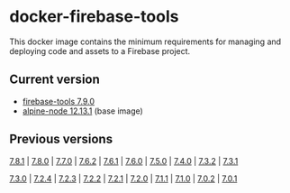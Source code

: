 # docker-firebase-tools

This docker image contains the minimum requirements for managing and deploying code and assets to a Firebase project.

## Current version

- [firebase-tools 7.9.0](https://github.com/firebase/firebase-tools/releases/tag/v7.9.0)
- [alpine-node 12.13.1](https://github.com/mhart/alpine-node/releases/tag/12.13.1) (base image)

## Previous versions

[7.8.1](https://github.com/quintoandar/docker-firebase-tools/releases/tag/v7.8.1)       |
[7.8.0](https://github.com/quintoandar/docker-firebase-tools/releases/tag/v7.8.0)       |
[7.7.0](https://github.com/quintoandar/docker-firebase-tools/releases/tag/v7.7.0)       |
[7.6.2](https://github.com/quintoandar/docker-firebase-tools/releases/tag/v7.6.2)       |
[7.6.1](https://github.com/quintoandar/docker-firebase-tools/releases/tag/7.6.1_8.15.0) |
[7.6.0](https://github.com/quintoandar/docker-firebase-tools/releases/tag/7.6.0_8.15.0) |
[7.5.0](https://github.com/quintoandar/docker-firebase-tools/releases/tag/7.5.0_8.15.0) |
[7.4.0](https://github.com/quintoandar/docker-firebase-tools/releases/tag/7.4.0_8.15.0) |
[7.3.2](https://github.com/quintoandar/docker-firebase-tools/releases/tag/7.3.2_8.15.0) |
[7.3.1](https://github.com/quintoandar/docker-firebase-tools/releases/tag/7.3.1_8.15.0)

[7.3.0](https://github.com/quintoandar/docker-firebase-tools/releases/tag/7.3.0_8.15.0) |
[7.2.4](https://github.com/quintoandar/docker-firebase-tools/releases/tag/7.2.4_8.15.0) |
[7.2.3](https://github.com/quintoandar/docker-firebase-tools/releases/tag/7.2.3_8.15.0) |
[7.2.2](https://github.com/quintoandar/docker-firebase-tools/releases/tag/7.2.2_8.15.0) |
[7.2.1](https://github.com/quintoandar/docker-firebase-tools/releases/tag/7.2.1_8.15.0) |
[7.2.0](https://github.com/quintoandar/docker-firebase-tools/releases/tag/7.2.0_8.15.0) |
[7.1.1](https://github.com/quintoandar/docker-firebase-tools/releases/tag/7.1.1_8.15.0) |
[7.1.0](https://github.com/quintoandar/docker-firebase-tools/releases/tag/7.1.0_8.15.0) |
[7.0.2](https://github.com/quintoandar/docker-firebase-tools/releases/tag/7.0.2_8.15.0) |
[7.0.1](https://github.com/quintoandar/docker-firebase-tools/releases/tag/7.0.1_8.15.0)
